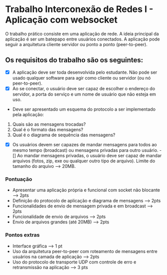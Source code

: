 # Trabalho Interconexão de Redes I - Aplicação com websocket

O trabalho prático consiste em uma aplicação de rede. A ideia principal da aplicação é ser um batepapo entre usuários conectados. A aplicação pode seguir a arquitetura cliente servidor ou ponto a ponto (peer-to-peer). 

## Os requisitos do trabalho são os seguintes:

-[x] A aplicação deve ser toda desenvolvida pelo estudante. Não pode ser usado qualquer software para agir como cliente ou servidor (ou nó peer-to-peer).
-[x] Ao se conectar, o usuário deve ser capaz de escolher o endereço do servidor, a porta do serviço e um nome de usuário que não esteja em uso.

- Deve ser apresentado um esquema do protocolo a ser implementado pela aplicação:
1. Quais são as mensagens trocadas?
2. Qual é o formato das mensagens?
3. Qual é o diagrama de sequência das mensagens?

-[x] Os usuários devem ser capazes de mandar mensagens para todos ao mesmo tempo (broadcast) ou mensagens privadas para outro usuário.
-[] Ao mandar mensagens privadas, o usuário deve ser capaz de mandar arquivos (fotos, zip, exe  ou qualquer outro tipo de arquivo).
Limite do tamanho do arquivo --> 20MB.

### Pontuação
- Apresentar uma aplicação própria e funcional com socket não blocante --> 2pts
- Definição do protocolo de aplicação e diagrama de mensagens --> 2pts
- Funcionalidades de envio de mensagem privada e em broadcast --> 2pts
- Funcionalidade de envio de arquivos --> 2pts
- Envio de arquivos grandes (até 20MB) --> 2pts

### Pontos extras
- Interface gráfica --> 1 pt
- Uso da arquitetura peer-to-peer com roteamento de mensagens entre usuários na camada de aplicação --> 2pts
- Uso do protocolo de transporte UDP com controle de erro e retransmissão na aplicação --> 3 pts
